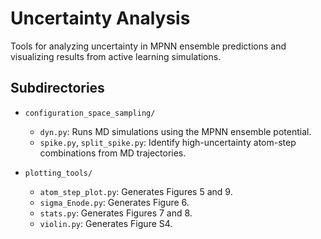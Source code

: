 # Uncertainty Analysis

Tools for analyzing uncertainty in MPNN ensemble predictions and visualizing results from active learning simulations.

## Subdirectories

- `configuration_space_sampling/`  
  - `dyn.py`: Runs MD simulations using the MPNN ensemble potential.  
  - `spike.py`, `split_spike.py`: Identify high-uncertainty atom-step combinations from MD trajectories.

- `plotting_tools/`  
  - `atom_step_plot.py`: Generates Figures 5 and 9.  
  - `sigma_Enode.py`: Generates Figure 6.  
  - `stats.py`: Generates Figures 7 and 8.  
  - `violin.py`: Generates Figure S4.


